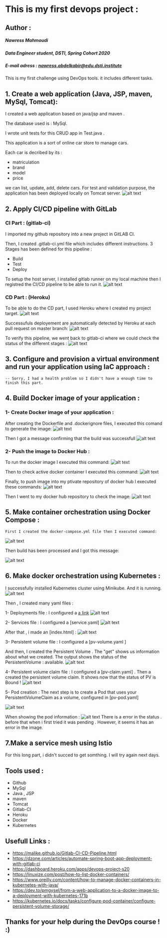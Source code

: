 # This is my first devops project :
## Author :
##### Nawress Mahmoudi
##### Data Engineer student, DSTI, Spring Cohort 2020
 ##### E-mail adress : nawress.abdelkabir@edu.dsti.institute

This is my first challenge using DevOps tools.
it includes different tasks.

## 1. Create a web application (Java, JSP, maven, MySql, Tomcat): 
I created a web application based on java/jsp and maven .

The database used is : MySql.

I wrote unit tests for this CRUD app in Test.java .

This application is a sort of online car store to manage cars.

Each car is decribed by its :
- matriculation
- brand
- model
- price

we can list, update, add, delete cars.
For test and validation purpose, the application has been deployed locally on Tomcat server.
![alt text](https://github.com/NawressM/1st-DevOps-Project/blob/master/images/WEB_APP_Interface.JPG)


## 2. Apply CI/CD pipeline with GitLab

   ### CI Part : (gitlab-ci)
   I imported my github repository into a new project in GitLAB CI.
   
   Then, I created .gitlab-ci.yml file which includes different instructions.
   3 Stages has been defined for this pipeline :
   - Build
   - Test
   - Deploy
    
   
   To setup the host server, I installed gitlab runner on my local machine then I registred the CI/CD pipeline to be able to run it.
   ![alt text](https://github.com/NawressM/1st-DevOps-Project/blob/master/images/Pipline_running.JPG) 
   
   ### CD Part : (Heroku)
   To be able to do the CD part, I used Heroku where I created my project target.
   ![alt text](https://github.com/NawressM/1st-DevOps-Project/blob/master/images/app_built_in_Heroku.JPG)
   
   Successufuls deployement are automatically detected by Heroku at each pull request on master branch:
   ![alt text](https://github.com/NawressM/1st-DevOps-Project/blob/master/images/Heroku_deploys.JPG)

   To verify this pipeline, we went back to gitlab-ci where we could check the status of the different stages :
   ![alt text](https://github.com/NawressM/1st-DevOps-Project/blob/master/images/Pipline_passed.JPG)
   
## 3. Configure and provision a virtual environment and run your application using IaC approach :
    -- Sorry, I had a health problem so I didn't have a enough time to finish this part. 
    
## 4. Build Docker image of your application :
   ### 1- Create Docker image of your application :
   After creating the Dockerfile and .dockerignore files, I executed this comand to generate the image:
   ![alt text](https://github.com/NawressM/1st-DevOps-Project/blob/master/images/docker_build.JPG)
   
   Then I got a message confirming that the build was successfull
   ![alt text](https://github.com/NawressM/1st-DevOps-Project/blob/master/images/docker_image_built.JPG)

   ### 2- Push the image to Docker Hub :
   To run the docker image I executed this command:
   ![alt text](https://github.com/NawressM/1st-DevOps-Project/blob/master/images/docker_run.JPG)
   
   Then to check active docker container I executed this command:
   ![alt text](https://github.com/NawressM/1st-DevOps-Project/blob/master/images/docker_ps.JPG)
   
   Finally, to push image into my ptivate repository of docker hub I executed these commands:
   ![alt text](https://github.com/NawressM/1st-DevOps-Project/blob/master/images/docker_push.JPG)
   
   Then I went to my docker hub repository to check the image:
   ![alt text](https://github.com/NawressM/1st-DevOps-Project/blob/master/images/docker_hub_repository.JPG)
   
   
   
 ## 5. Make container orchestration using Docker Compose :  
 
    First I created the docker-compose.yml file then I executed command:
    
   ![alt text](https://github.com/NawressM/1st-DevOps-Project/blob/master/images/docker_compose.JPG)
   
   Then build has been processed and I got this message:  
   
   ![alt text](https://github.com/NawressM/1st-DevOps-Project/blob/master/images/docker_compose_success.JPG)
   
   
   ## 6. Make docker orchestration using Kubernetes :
   
   I successfully installed Kubernetes cluster using Minikube. And it is running.
   ![alt text](https://github.com/NawressM/1st-DevOps-Project/blob/master/images/minikube_start_status.JPG)
  
   Then , I created many yaml files :
   
   1-  Deployments file :
     I configured a [a link](/pods/storage/deployment.yaml)
    ![alt text](https://github.com/NawressM/1st-DevOps-Project/blob/master/images/deployment_kubectl.JPG)
 
   2- Services file : 
    I configured a [service.yaml]
     ![alt text](https://github.com/NawressM/1st-DevOps-Project/blob/master/images/create_services_get.JPG)
   
   After that , i made an [index.html] :
   ![alt text](https://github.com/NawressM/1st-DevOps-Project/blob/master/images/indexXML.JPG) 
     
   3- Persistent volume file : 
   I configured a [pv-volume.yaml ]
   
   And then, I created the Persistent Volume . The "get" shows us information about what we created.
   The output shows the status of the PersistentVolume : available.
  ![alt text](https://github.com/NawressM/1st-DevOps-Project/blob/master/images/pv_status_available.JPG)
     
   4- Persistent volume claim file :
   I configured a [pv-claim.yaml] . Then a created the persistent volume claim. 
   It shows now that the status of PV is Bound ! 
    ![alt text](https://github.com/NawressM/1st-DevOps-Project/blob/master/images/PVC_status_bound.JPG)
    
   5- Pod creation :
   The next step is to create a Pod that uses your PersistentVolumeClaim as a volume, configured in [pv-pod.yaml] 
   
   ![alt text](https://github.com/NawressM/1st-DevOps-Project/blob/master/images/pod_creation.JPG)
   
   When showing the pod information :
     ![alt text](https://github.com/NawressM/1st-DevOps-Project/blob/master/images/errTmagePull_get_pod.JPG)
     There is a error in the status . before that when i first tried it was pending . However, it seems it has an error in the image.
     
 ## 7.Make a service mesh using Istio
   For this long part, i didn't succed to get somthing. I will try again next days.
   
## Tools used :
 - Github
 - MySql
 - Java , JSP
 - maven
 - Tomcat
 - Gitlab-CI
 - Heroku
 - Docker
 - Kubernetes
 
## Usefull Links :
- https://malike.github.io/Gitlab-CI-CD-Pipeline.html
- https://dzone.com/articles/automate-spring-boot-app-deployment-with-gitlab-ci
- https://dashboard.heroku.com/apps/devops-project-s20
- https://linuxize.com/post/how-to-list-docker-containers/
- https://www.oreilly.com/content/how-to-manage-docker-containers-in-kubernetes-with-java/
- https://dev.to/pmgysel/from-a-web-application-to-a-docker-image-to-a-deployment-with-kubernetes-171b
- https://kubernetes.io/docs/tasks/configure-pod-container/configure-persistent-volume-storage/
## Thanks for your help during the DevOps course ! :)
